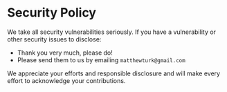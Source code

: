 # Security Policy

We take all security vulnerabilities seriously.
If you have a vulnerability or other security issues to disclose:

- Thank you very much, please do!
- Please send them to us by emailing `matthewturk@gmail.com`

We appreciate your efforts and responsible disclosure and will make every effort to acknowledge your contributions.
